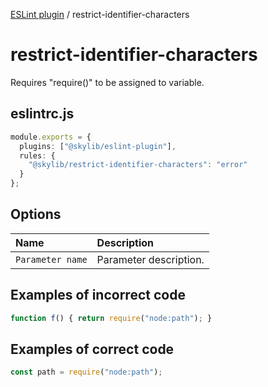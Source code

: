 [ESLint plugin](index.md) / restrict-identifier-characters

# restrict-identifier-characters

Requires "require()" to be assigned to variable.

## eslintrc.js

```ts
module.exports = {
  plugins: ["@skylib/eslint-plugin"],
  rules: {
    "@skylib/restrict-identifier-characters": "error"
  }
};
```

## Options

| Name | Description |
| :------ | :------ |
| `Parameter name` | Parameter description. |


## Examples of incorrect code

```ts
function f() { return require("node:path"); }
```

## Examples of correct code

```ts
const path = require("node:path");
```
